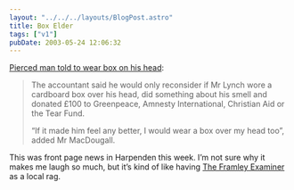 ```yaml
---
layout: "../../../layouts/BlogPost.astro"
title: Box Elder
tags: ["v1"]
pubDate: 2003-05-24 12:06:32
---
```


[Pierced man told to wear box on his head][1]:

> The accountant said he would only reconsider if Mr Lynch wore a cardboard box over his head, did something about his smell and donated &pound;100 to Greenpeace, Amnesty International, Christian Aid or the Tear Fund.
>
> &#8220;If it made him feel any better, I would wear a box over my head too&#8221;, added Mr MacDougall.

This was front page news in Harpenden this week. I&#8217;m not sure why it makes me laugh so much, but it&#8217;s kind of like having [The Framley Examiner][2] as a local rag.

[1]: http://www.stalbansobserver.co.uk/news/display.var.731642.index.pierced_man_told_to_wear_box_on_his_head.html "St Albans Observer: Pierced Man Told to Wear Box on His Head"
[2]: http://www.framleyexaminer.com/
